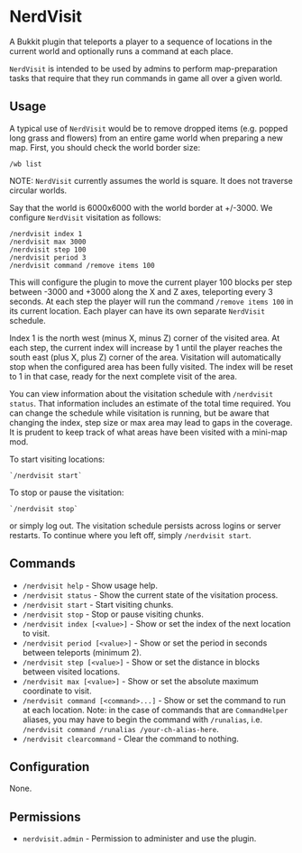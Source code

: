 NerdVisit
=========
A Bukkit plugin that teleports a player to a sequence of locations in the
current world and optionally runs a command at each place.

`NerdVisit` is intended to be used by admins to perform map-preparation tasks
that require that they run commands in game all over a given world.


Usage
-----
A typical use of `NerdVisit` would be to remove dropped items (e.g. popped
long grass and flowers) from an entire game world when preparing a new map.
First, you should check the world border size:

    /wb list
    
NOTE: `NerdVisit` currently assumes the world is square. It does not traverse
circular worlds.

Say that the world is 6000x6000 with the world border at +/-3000. We configure
`NerdVisit` visitation as follows:

    /nerdvisit index 1
    /nerdvisit max 3000
    /nerdvisit step 100
    /nerdvisit period 3
    /nerdvisit command /remove items 100

This will configure the plugin to move the current player 100 blocks per step 
between -3000 and +3000 along the X and Z axes, teleporting every 3 seconds.
At each step the player will run the command `/remove items 100` in its current
location. Each player can have its own separate `NerdVisit` schedule.

Index 1 is the north west (minus X,  minus Z) corner of the visited area. At 
each step, the current index will increase by 1 until the player reaches the
south east (plus X, plus Z) corner of the area. Visitation will automatically
stop when the configured area has been fully visited. The index will be reset
to 1 in that case, ready for the next complete visit of the area.

You can view information about the visitation schedule with `/nerdvisit status`.
That information includes an estimate of the total time required. You can change
the schedule while visitation is running, but be aware that changing the index,
step size or max area may lead to gaps in the coverage. It is prudent to keep
track of what areas have been visited with a mini-map mod.

To start visiting locations:

    `/nerdvisit start`
    
To stop or pause the visitation:
    
    `/nerdvisit stop`
    
or simply log out. The visitation schedule persists across logins or server
restarts. To continue where you left off, simply `/nerdvisit start`.


Commands
--------

 * `/nerdvisit help` - Show usage help.
 * `/nerdvisit status` - Show the current state of the visitation process.
 * `/nerdvisit start` - Start visiting chunks.
 * `/nerdvisit stop` - Stop or pause visiting chunks.
 * `/nerdvisit index [<value>]` - Show or set the index of the next location to visit.
 * `/nerdvisit period [<value>]` - Show or set the period in seconds between teleports (minimum 2).
 * `/nerdvisit step [<value>]` - Show or set the distance in blocks between visited locations.
 * `/nerdvisit max [<value>]` - Show or set the absolute maximum coordinate to visit.
 * `/nerdvisit command [<command>...]` - Show or set the command to run at each 
   location. Note: in the case of commands that are `CommandHelper` aliases, you
   may have to begin the command with `/runalias`, i.e. 
   `/nerdvisit command /runalias /your-ch-alias-here`. 
 * `/nerdvisit clearcommand` - Clear the command to nothing.


Configuration
-------------
None.


Permissions
-----------

 * `nerdvisit.admin` - Permission to administer and use the plugin.

